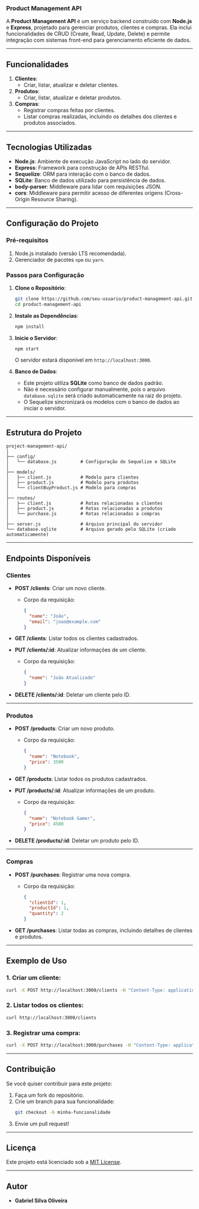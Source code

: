 ### Product Management API

A **Product Management API** é um serviço backend construído com **Node.js** e **Express**, projetado para gerenciar produtos, clientes e compras. Ela inclui funcionalidades de CRUD (Create, Read, Update, Delete) e permite integração com sistemas front-end para gerenciamento eficiente de dados.

---

## **Funcionalidades**

1. **Clientes**:
   - Criar, listar, atualizar e deletar clientes.
2. **Produtos**:
   - Criar, listar, atualizar e deletar produtos.
3. **Compras**:
   - Registrar compras feitas por clientes.
   - Listar compras realizadas, incluindo os detalhes dos clientes e produtos associados.

---

## **Tecnologias Utilizadas**

- **Node.js**: Ambiente de execução JavaScript no lado do servidor.
- **Express**: Framework para construção de APIs RESTful.
- **Sequelize**: ORM para interação com o banco de dados.
- **SQLite**: Banco de dados utilizado para persistência de dados.
- **body-parser**: Middleware para lidar com requisições JSON.
- **cors**: Middleware para permitir acesso de diferentes origens (Cross-Origin Resource Sharing).

---

## **Configuração do Projeto**

### **Pré-requisitos**

1. Node.js instalado (versão LTS recomendada).
2. Gerenciador de pacotes `npm` ou `yarn`.

### **Passos para Configuração**

1. **Clone o Repositório**:
   ```bash
   git clone https://github.com/seu-usuario/product-management-api.git
   cd product-management-api
   ```

2. **Instale as Dependências**:
   ```bash
   npm install
   ```

3. **Inicie o Servidor**:
   ```bash
   npm start
   ```
   O servidor estará disponível em `http://localhost:3000`.

4. **Banco de Dados**:
   - Este projeto utiliza **SQLite** como banco de dados padrão.
   - Não é necessário configurar manualmente, pois o arquivo `database.sqlite` será criado automaticamente na raiz do projeto.
   - O Sequelize sincronizará os modelos com o banco de dados ao iniciar o servidor.

---

## **Estrutura do Projeto**

```plaintext
project-management-api/
│
├── config/
│   └── database.js         # Configuração do Sequelize e SQLite
│
├── models/
│   ├── client.js           # Modelo para clientes
│   ├── product.js          # Modelo para produtos
│   └── clientBuyProduct.js # Modelo para compras
│
├── routes/
│   ├── client.js           # Rotas relacionadas a clientes
│   ├── product.js          # Rotas relacionadas a produtos
│   └── purchase.js         # Rotas relacionadas a compras
│
├── server.js               # Arquivo principal do servidor
└── database.sqlite         # Arquivo gerado pelo SQLite (criado automaticamente)
```

---

## **Endpoints Disponíveis**

### **Clientes**

- **POST /clients**: Criar um novo cliente.
  - Corpo da requisição:
    ```json
    {
      "name": "João",
      "email": "joao@example.com"
    }
    ```

- **GET /clients**: Listar todos os clientes cadastrados.

- **PUT /clients/:id**: Atualizar informações de um cliente.
  - Corpo da requisição:
    ```json
    {
      "name": "João Atualizado"
    }
    ```

- **DELETE /clients/:id**: Deletar um cliente pelo ID.

---

### **Produtos**

- **POST /products**: Criar um novo produto.
  - Corpo da requisição:
    ```json
    {
      "name": "Notebook",
      "price": 3500
    }
    ```

- **GET /products**: Listar todos os produtos cadastrados.

- **PUT /products/:id**: Atualizar informações de um produto.
  - Corpo da requisição:
    ```json
    {
      "name": "Notebook Gamer",
      "price": 4500
    }
    ```

- **DELETE /products/:id**: Deletar um produto pelo ID.

---

### **Compras**

- **POST /purchases**: Registrar uma nova compra.
  - Corpo da requisição:
    ```json
    {
      "clientId": 1,
      "productId": 1,
      "quantity": 2
    }
    ```

- **GET /purchases**: Listar todas as compras, incluindo detalhes de clientes e produtos.

---

## **Exemplo de Uso**

### 1. Criar um cliente:
```bash
curl -X POST http://localhost:3000/clients -H "Content-Type: application/json" -d '{"name":"João","email":"joao@example.com"}'
```

### 2. Listar todos os clientes:
```bash
curl http://localhost:3000/clients
```

### 3. Registrar uma compra:
```bash
curl -X POST http://localhost:3000/purchases -H "Content-Type: application/json" -d '{"clientId":1,"productId":1,"quantity":3}'
```

---

## **Contribuição**

Se você quiser contribuir para este projeto:
1. Faça um fork do repositório.
2. Crie um branch para sua funcionalidade:
   ```bash
   git checkout -b minha-funcionalidade
   ```
3. Envie um pull request!

---

## **Licença**

Este projeto está licenciado sob a [MIT License](LICENSE).

---

## **Autor**

- **Gabriel Silva Oliveira**
```